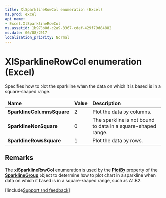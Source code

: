```yaml
---
title: XlSparklineRowCol enumeration (Excel)
ms.prod: excel
api_name:
- Excel.XlSparklineRowCol
ms.assetid: 1b978b0d-c2a9-3367-cdef-429f79d84882
ms.date: 06/08/2017
localization_priority: Normal
---
```



# XlSparklineRowCol enumeration (Excel)

Specifies how to plot the sparkline when the data on which it is based is in a square-shaped range.



|Name|Value|Description|
|:-----|:-----|:-----|
| **SparklineColumnsSquare**|2|Plot the data by columns.|
| **SparklineNonSquare**|0|The sparkline is not bound to data in a square-shaped range.|
| **SparklineRowsSquare**|1|Plot the data by rows.|

## Remarks

The  **xlSparklineRowCol** enumeration is used by the **[PlotBy](overview/Excel.md)** property of the **[SparklineGroup](Excel.SparklineGroup.md)** object to determine how to plot chart in a sparkline when data on which it based is in a square-shaped range, such as A1:B2.

[!include[Support and feedback](~/includes/feedback-boilerplate.md)]